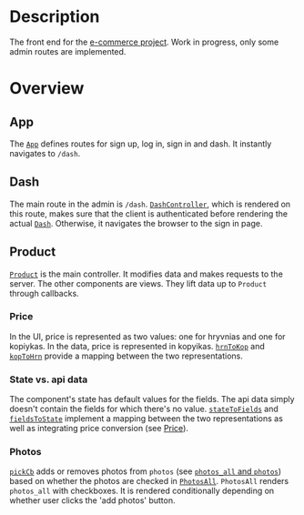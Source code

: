 # Description
The front end for the [e-commerce project](https://github.com/gottfried-github/e-commerce-app). Work in progress, only some admin routes are implemented.

# Overview
## App
The [`App`]() defines routes for sign up, log in, sign in and dash. It instantly navigates to `/dash`.

## Dash
The main route in the admin is `/dash`. [`DashController`](), which is rendered on this route, makes sure that the client is authenticated before rendering the actual [`Dash`](). Otherwise, it navigates the browser to the sign in page.

## Product
[`Product`]() is the main controller. It modifies data and makes requests to the server. The other components are views. They lift data up to `Product` through callbacks.

### Price
In the UI, price is represented as two values: one for hryvnias and one for kopiykas. In the data, price is represented in kopyikas. [`hrnToKop`]() and [`kopToHrn`]() provide a mapping between the two representations.

### State vs. api data
The component's state has default values for the fields. The api data simply doesn't contain the fields for which there's no value. [`stateToFields`]() and [`fieldsToState`]() implement a mapping between the two representations as well as integrating price conversion (see [Price](#price)).

### Photos
[`pickCb`]() adds or removes photos from `photos` (see [`photos_all` and `photos`](e-commerce#photos_all-and-photos)) based on whether the photos are checked in [`PhotosAll`](). `PhotosAll` renders `photos_all` with checkboxes. It is rendered conditionally depending on whether user clicks the 'add photos' button.